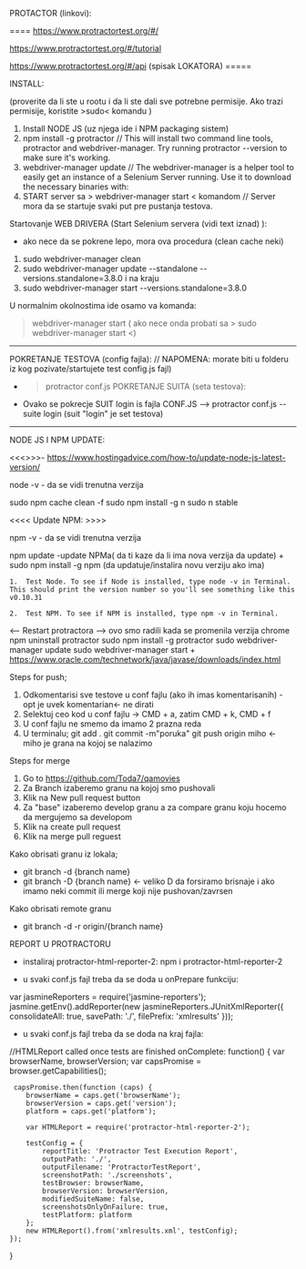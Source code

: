 PROTACTOR (linkovi):

====   https://www.protractortest.org/#/

https://www.protractortest.org/#/tutorial   

https://www.protractortest.org/#/api   (spisak LOKATORA)    =====


<!-- Protractor is an end-to-end test framework for AngularJS applications. Protractor is a Node.js program that supports the Jasmine and Mocha test frameworks. Selenium is a browser automation framework. Selenium includes the Selenium Server, the WebDriver APIs, and the WebDriver browser drivers.

Protractor uses WebDriverJS which is based on Selenium. So Protractor is not instead of Selenium, but it is an extra layer on top of Selenium to make testing AngularJS applications easier. Researching the WebDriverJS specification will also help. ... Learned an test framework Jasmine (or Mocha).

Protractor uses JavaScript as language, NodeJS as programming environment and Jasmine as its test-runner-framework. Having some basic skills with these technologies will help.
Protractor uses WebDriverJS which is based on Selenium. So Protractor is not instead of Selenium, but it is an extra layer on top of Selenium to make testing AngularJS applications easier. Researching the WebDriverJS specification will also help. It simplifies the async nature of JavaScript and this will be probably be your greatest challenge when migrating from Java.

Protractor is a wrapper around WebDriverJS, which is JavaScript bindings for the Selenium WebDriver API.
Protractor needs two files to run, a spec file and configuration file. Configuration file: This File helps protractor to where the test files are placed (specs.js) and to talk with Selenium server (Selenium Address). Chrome is the default browser for Protractor

Choosing a Framework. Protractor supports two behavior driven development (BDD) test frameworks out of the box: Jasmine and Mocha. These frameworks are based on JavaScript and Node.js and provide the syntax, scaffolding, and reporting tools you will use to write and manage your tests. -->


INSTALL: 

(proverite da li ste u rootu i da li ste dali sve potrebne permisije. Ako trazi permisije, koristite >sudo< komandu )

<!-- * MORATE imati JDK (Java Development Kit (za MAC 64) ->  https://www.oracle.com/technetwork/java/javase/downloads/jdk12-downloads-5295953.html ) instaliran da bi web driver radio kako treba. -->

1. Install NODE JS  (uz njega ide i NPM packaging sistem) 
2. npm install -g protractor     // This will install two command line tools, protractor and webdriver-manager. Try running protractor --version to make sure it's working. 
3. webdriver-manager update    // The webdriver-manager is a helper tool to easily get an instance of a Selenium Server running. Use it to download the necessary binaries with: 
4. START server sa  > webdriver-manager start < komandom  //  Server mora da se startuje svaki put pre pustanja testova. 
<!-- This will start up a Selenium Server and will output a bunch of info logs. Your Protractor test will send requests to this server to control a local browser. You can see information about the status of the server at http://localhost:4444/wd/hub.  -->





Startovanje WEB DRIVERA (Start Selenium servera  (vidi text iznad) ):


* ako nece da se pokrene lepo, mora ova procedura (clean cache neki) 
1.  sudo webdriver-manager clean
2.  sudo webdriver-manager update --standalone --versions.standalone=3.8.0
i na kraju
3.  sudo webdriver-manager start --versions.standalone=3.8.0


U normalnim okolnostima ide osamo va komanda:
>  webdriver-manager start   ( ako nece onda probati sa > sudo webdriver-manager start <)


------------------------------------------------------------------------------------------------

POKRETANJE TESTOVA (config fajla):  // NAPOMENA: morate biti u folderu iz kog pozivate/startujete test config.js fajl)
- > protractor conf.js
POKRETANJE SUITA (seta testova):
- Ovako se pokrecje SUIT login is fajla CONF.JS   —>  protractor conf.js --suite login    (suit "login" je set testova)


------------------------------------------------------------------------------------------------


NODE JS I NPM UPDATE: 


<<<<Update NODE JS >>>>- https://www.hostingadvice.com/how-to/update-node-js-latest-version/

node -v - da se vidi trenutna verzija

sudo npm cache clean -f 
sudo npm install -g n 
sudo n stable 



 <<<< Update NPM: >>>>

npm -v     - da se vidi trenutna verzija

npm update   -update NPMa( da ti kaze da li ima nova verzija da update)
+
sudo npm install -g npm (da updatuje/instalira novu verziju ako ima)


	1.	Test Node. To see if Node is installed, type node -v in Terminal. This should print the version number so you'll see something like this v0.10.31 
	
	2.	Test NPM. To see if NPM is installed, type npm -v in Terminal.

<-- Restart protractora --> ovo smo radili kada se promenila verzija chrome
npm uninstall protractor
sudo npm install -g protractor
sudo webdriver-manager update
sudo webdriver-manager start 
+
https://www.oracle.com/technetwork/java/javase/downloads/index.html 


Steps for push; 
1. Odkomentarisi sve testove u conf fajlu (ako ih imas komentarisanih) - opt je uvek komentarian<- ne dirati 
2. Selektuj ceo kod u conf fajlu -> CMD + a, zatim CMD + k, CMD + f 
3. U conf fajlu ne smemo da imamo 2 prazna reda
4. U terminalu; 
git add . 
git commit -m"poruka" 
git push origin miho <- miho je grana na kojoj se nalazimo 

Steps for merge 
1. Go to https://github.com/Toda7/qamovies 
2. Za Branch izaberemo granu na kojoj smo pushovali 
3. Klik na New pull request button 
4. Za "base" izaberemo develop granu a za compare granu koju hocemo da mergujemo sa developom 
5. Klik na create pull request 
6. Klik na merge pull reguest 


Kako obrisati granu iz lokala;

- git branch -d {branch name}
- git branch -D {branch name} <- veliko D da forsiramo brisnaje i ako imamo neki commit ili merge koji nije pushovan/zavrsen 

Kako obrisati remote granu 

- git branch -d -r origin/{branch name}   



REPORT U PROTRACTORU 

- instaliraj protractor-html-reporter-2: npm i protractor-html-reporter-2

- u svaki conf.js fajl treba da se doda u onPrepare funkciju: 

var jasmineReporters = require('jasmine-reporters');
jasmine.getEnv().addReporter(new jasmineReporters.JUnitXmlReporter({
    consolidateAll: true,
    savePath: './',
    filePrefix: 'xmlresults'
}));



- u svaki conf.js fajl treba da se doda na kraj fajla:  

//HTMLReport called once tests are finished
onComplete: function() {
     var browserName, browserVersion;
     var capsPromise = browser.getCapabilities();
 
     capsPromise.then(function (caps) {
        browserName = caps.get('browserName');
        browserVersion = caps.get('version');
        platform = caps.get('platform');
 
        var HTMLReport = require('protractor-html-reporter-2');
 
        testConfig = {
            reportTitle: 'Protractor Test Execution Report',
            outputPath: './',
            outputFilename: 'ProtractorTestReport',
            screenshotPath: './screenshots',
            testBrowser: browserName,
            browserVersion: browserVersion,
            modifiedSuiteName: false,
            screenshotsOnlyOnFailure: true,
            testPlatform: platform
        };
        new HTMLReport().from('xmlresults.xml', testConfig);
    });
 }
